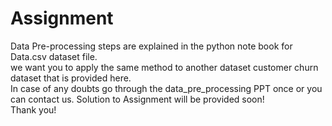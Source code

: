 # Assignment
Data Pre-processing steps are explained in the python note book for Data.csv dataset file.  
we want you to apply the same method to another dataset customer churn dataset that is provided here.  
In case of any doubts go through the data_pre_processing PPT once or you can contact us. 
Solution to Assignment will be provided soon!  
Thank you!

